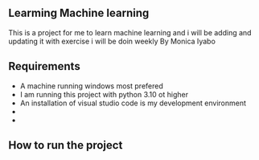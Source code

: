 ## Learming Machine learning
This is a project for me to learn machine learning and i will be adding and updating it with exercise i will be doin weekly
By Monica Iyabo

##  Requirements
- A machine running windows most prefered
- I am running this project with python 3.10 ot higher
- An installation of visual studio code is my development environment
- 
- 

## How to run the project
